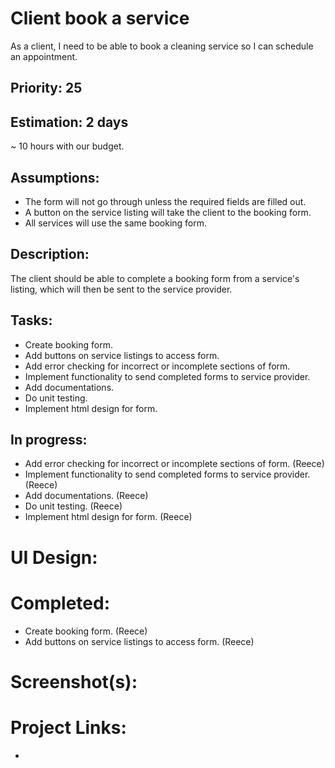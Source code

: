 # Client book a service
As a client, I need to be able to book a cleaning service so I can schedule an appointment.

## Priority: 25

## Estimation: 2 days
~ 10 hours with our budget.

## Assumptions:
- The form will not go through unless the required fields are filled out.
- A button on the service listing will take the client to the booking form.
- All services will use the same booking form.

## Description:
The client should be able to complete a booking form from a service's listing, which will then be sent to the service provider.

## Tasks:
- Create booking form.
- Add buttons on service listings to access form.
- Add error checking for incorrect or incomplete sections of form.
- Implement functionality to send completed forms to service provider.
- Add documentations.
- Do unit testing.
- Implement html design for form.

## In progress:
- Add error checking for incorrect or incomplete sections of form. (Reece)
- Implement functionality to send completed forms to service provider. (Reece)
- Add documentations. (Reece)
- Do unit testing. (Reece)
- Implement html design for form. (Reece)

# UI Design:
## 

# Completed:
- Create booking form. (Reece)
- Add buttons on service listings to access form. (Reece)

# Screenshot(s):
## 

# Project Links:
- 
